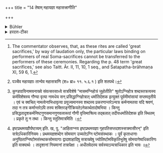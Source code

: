 +++
title = "14 तेषाम् महायज्ञा महासत्त्राणीति"

+++

<details><summary>Bühler</summary>

14. By way of laudation they are called 'great sacrifices ' or 'great sacrificial sessions.' [^10] 


[^10]:  The commentator observes, that, as these rites are called 'great sacrifices,' by way of laudation only, the particular laws binding on performers of real Soma-sacrifices cannot be transferred to the performers of these ceremonies. Regarding the p. 48 term 'great sacrifices,' see also Taitt. Ār. II, 11, 10, 1 seq., and Śatapatha-brāhmaṇa XI, 59 6, 1.
</details>

<details><summary>हरदत्त-टीका</summary>

## सूत्रम्
तेषां [^४]महायज्ञा महासत्राणीति च संस्तुतिः ॥१४॥  
## टिप्पनी
तेषां वक्ष्यमाणानां महायज्ञा इति संस्तुतिः स्वाध्यायब्राह्मणे । महासत्राणीति च संस्तुतिर्भवति बृहदारण्यकादौ । संस्तुतिग्रहणेन संस्तुतिमात्रमिदं न नामधेयं[^५] धर्मातिदेशार्थमिति दर्शयति । तेन महायज्ञेषु सोमयागेषु ये धर्माः 'न ज्येष्ठं भ्रातरमतीत्य सोमेन यष्टव्य'मित्यादयः, ये च महासत्रस्य गवामयनस्य धर्मा[^१] इष्टप्रथमयज्ञानामधिकार' इत्यादयः उभयेऽपि ते वक्ष्यमाणेषु पञ्चमहायज्ञेषु न भवन्ति ॥ १४ ॥  

[^४]:

    पञ्चैव महायज्ञाः तान्येव महासत्राणि (श० ब्रा० ११. ५.६.१ ) इति शतपथे।  

[^५]:

    कुण्डपायिनामयनाख्ये संवत्सरसाध्ये सत्रविशेषे "मासमग्निहोत्रं जुहोतीति" श्रुतोऽग्निहोत्र शब्दस्तत्रत्यस्य कर्मविशेषस्य गौण्या वृत्या नामधेय सन् प्रसिद्धाग्निहोत्रात् धर्मातिदेशक इत्युक्तं पूर्वमीमांसायां सप्तमतृतीये । एवं च क्वचित् नामत्वेनाभिधावृत्या प्रयुज्यमानस्य शब्दस्य प्रकरणान्तरेऽन्यत्र कर्मनामतया यदि श्रवणं, तदा न तत्र कर्मान्तरेऽपि तस्य शक्तिरङ्गीक्रियतेऽनेकार्थतादोषभिया । किन्तु प्रसिद्धतादृशकर्मनिष्टगुणसमानगुणवत्वरूपां गौणी वृत्तिमाश्रित्य तद्बलात् तदीयधर्मातिदेशक इति स्थितम् । प्रकृते तु न तथा । किन्तु स्तुतिमात्रमिति ।  


[^१]:

    इष्टप्रथमयज्ञैर्यष्टव्यम् इति. ख, पु. "आहिताग्नय इष्टप्रथमयज्ञा गृहपतिसप्तदशास्सत्रमासीरन्" इति सत्रेऽधिकारिनियमः। प्रथमयज्ञशब्देन सोमयाग उच्यतेऽग्नि ष्टोमसंस्थाकः । पूर्वं कृताधानाः अनुष्ठिताग्निष्टोमसंस्थाकसोमयागाः द्वादशाहादिषु सत्राख्येषु ज्योतिष्टोमविकृतिभूतेषु सोमयागेष्वधिकारिणः इति वाक्यार्थः । तादृशानां नियमानां तत्रापेक्षा । अधीतवेदस्य सर्वस्याऽप्यत्राधिकार इति भावः ॥
</details>
